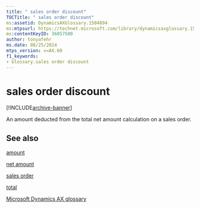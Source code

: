 ```yaml
---
title: " sales order discount"
TOCTitle: " sales order discount"
ms:assetid: DynamicsAXGlossary.1504894
ms:mtpsurl: https://technet.microsoft.com/library/dynamicsaxglossary.1504894(v=AX.60)
ms:contentKeyID: 36057500
author: tonyafehr
ms.date: 08/25/2014
mtps_version: v=AX.60
f1_keywords:
- Glossary.sales order discount
---
```


# sales order discount


[!INCLUDE[archive-banner](includes/archive-banner.md)]

An amount deducted from the total net amount calculation on a sales order.

## See also

[amount](amount.md)

[net amount](net-amount.md)

[sales order](sales-order.md)

[total](total.md)

[Microsoft Dynamics AX glossary](glossary/microsoft-dynamics-ax-glossary.md)

  


